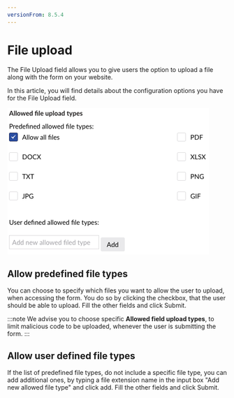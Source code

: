 ```yaml
---
versionFrom: 8.5.4
---
```


# File upload

The File Upload field allows you to give users the option to upload a file along with the form on your website.

In this article, you will find details about the configuration options you have for the File Upload field.

![fileupload](images/fileupload.png)

## Allow predefined file types
You can choose to specify which files you want to allow the user to upload, when accessing the form. You do so by clicking the checkbox, that the user should be able to upload. Fill the other fields and click Submit.  

:::note
We advise you to choose specific **Allowed field upload types**, to limit malicious code to be uploaded, whenever the user is submitting the form.
:::

## Allow user defined file types
If the list of predefined file types, do not include a specific file type, you can add additional ones, by typing a file extension name in the input box "Add new allowed file type" and click add. Fill the other fields and click Submit.
